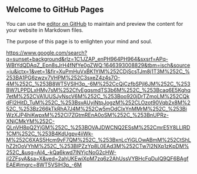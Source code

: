 ## Welcome to GitHub Pages

You can use the [editor on GitHub](https://github.com/gunatp2022/gunatp2022github.io/edit/gh-pages/index.md) to maintain and preview the content for your website in Markdown files.

The purpose of this page is to enlighten your mind and soul.

https://www.google.com/search?q=sunset+background&rlz=1C1JZAP_enPH964PH964&sxsrf=APq-WBtYdQDAqZ_Epn8sJrH4fNfYe0gZWQ:1646393008829&tbm=isch&source=iu&ictx=1&vet=1&fir=XuPmHuVxBK1YIM%252CDjScsTJm8j1T3M%252C_%253BA1PG6zwzv7VHPM%252C3sxeZ4z4s7O-4M%252C_%253B8WT5VSlH3p_-6M%252CcQiCzfbSPjI6JM%252C_%253BW7LPPDLxHMy7sM%252CfvEgqsmdTS3b6M%252C_%253Bcaq6E5Kghq7etM%252CVA1UUSJyNscV6M%252C_%253Boo920jDrTZmoLM%252CQkdFI2HitD_TuM%252C_%253BsvAUyiNtpJogzM%252CLOzot90Vqb2x8M%252C_%253Bz266kTkRhA7J4M%252Cw5mOdCIxYnMMrM%252C_%253BiWzXJP4hiKwpxM%252Cl7ZGtmREnA0oSM%252C_%253BnUPRz-XNjCMkYM%252C-QLnVH8pQ2YjGM%252C_%253BOVAJDWCNQ2ESsM%252CmrE5Y8LLlRD1CM%252C_%253B4KdUgpv4iiWk-M%252C6XAS5Hcm9vF7QM%252C_%253BxnLcYiGLOwABmM%252CtShLhZ2tOoVYhM%252C_%253BIPZzYp8L0EAd3M%252CTw7l2NXp1zKpDM%252C_&usg=AI4_-kQa6kwd7lNYjcNoG2cHW-iI2ZFsyA&sa=X&ved=2ahUKEwiXpM7zq6z2AhUssVYBHcFqDuIQ9QF6BAgfEAE#imgrc=8WT5VSlH3p_-6M
